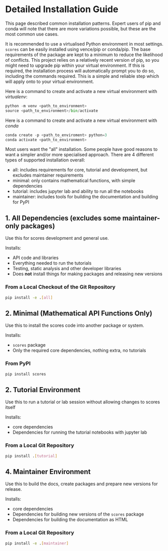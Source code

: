 # Detailed Installation Guide

This page described common installation patterns. Expert users of pip and conda will note that there are more variations possible, but these are the most common use cases.

It is recommended to use a virtualised Python environment in most settings. `scores` can be easily installed using vence/pip or conda/pip. The base requirements of the package are kept to a minimum to reduce the likelihood of conflicts. This project relies on a relatively recent version of pip, so you might need to upgrade pip within your virtual environment. If this is required, the installation process will automatically prompt you to do so, including the commands required. This is a simple and reliable step which will apply onto to your virtual environment.

Here is a command to create and activate a new virtual environment with *virtualenv*:

```py
python -m venv <path_to_environment>
source <path_to_environment>/bin/activate
```

Here is a command to create and activate a new virtual environment with *conda*
```py
conda create -p <path_to_enviroment> python=3
conda activate <path_to_environment>

```

Most users want the "all" installation. Some people have good reasons to want a simpler and/or more specialised approach. There are 4 different types of supported installation overall:

- all: includes requirements for core, tutorial and development, but excludes maintainer requirements
- minimal: only contains mathematical functions, with simple dependencies
- tutorial: includes jupyter lab and ability to run all the notebooks
- maintainer: includes tools for building the documentation and building for PyPI

## 1. All Dependencies (excludes some maintainer-only packages)

Use this for scores development and general use.

Installs:
* API code and libraries
* Everything needed to run the tutorials
* Testing, static analysis and other developer libraries
* Does **not** install things for making packages and releasing new versions

### From a Local Checkout of the Git Repository

```bash
pip install -e .[all]
```

## 2. Minimal (Mathematical API Functions Only)
Use this to install the scores code into another package or system.

Installs:
* `scores` package
* Only the required core dependencies, nothing extra, no tutorials

### From PyPI

```bash
pip install scores
```

## 2. Tutorial Environment 
Use this to run a tutorial or lab session without allowing changes to scores itself

Installs:
* core dependencies
* Dependencies for running the tutorial notebooks with jupyter lab

### From a Local Git Repository

```bash
pip install .[tutorial]
```

## 4. Maintainer Environment 
Use this to build the docs, create packages and prepare new versions for release.

Installs:
* core dependencies
* Dependencies for building new versions of the `scores` package
* Dependencies for building the documentation as HTML

### From a Local Git Repository

```bash
pip install -e .[maintainer]
```


